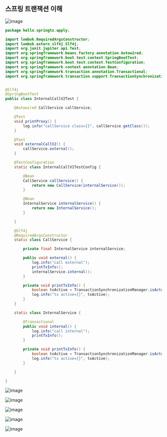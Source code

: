 ## **스프링 트랜잭션 이해**

![image](https://user-images.githubusercontent.com/79301439/210529208-7d2306af-7cdd-415f-a24f-3c6ed2a7d1ae.png)

```java
package hello.springtx.apply;

import lombok.RequiredArgsConstructor;
import lombok.extern.slf4j.Slf4j;
import org.junit.jupiter.api.Test;
import org.springframework.beans.factory.annotation.Autowired;
import org.springframework.boot.test.context.SpringBootTest;
import org.springframework.boot.test.context.TestConfiguration;
import org.springframework.context.annotation.Bean;
import org.springframework.transaction.annotation.Transactional;
import org.springframework.transaction.support.TransactionSynchronizationManager;


@Slf4j
@SpringBootTest
public class InternalCallV2Test {

    @Autowired CallService callService;

    @Test
    void printProxy() {
        log.info("callService class={}", callService.getClass());
    }

    @Test
    void externalCallV2() {
        callService.external();
    }

    @TestConfiguration
    static class InternalCallV1TestConfig {

        @Bean
        CallService callService() {
            return new CallService(internalService());
        }

        @Bean
        InternalService internalService() {
            return new InternalService();
        }

    }

    @Slf4j
    @RequiredArgsConstructor
    static class CallService {

        private final InternalService internalService;

        public void external() {
            log.info("call external");
            printTxInfo();
            internalService.internal();
        }

        private void printTxInfo() {
            boolean txActive = TransactionSynchronizationManager.isActualTransactionActive();
            log.info("tx active={}", txActive);
        }
    }

    static class InternalService {

        @Transactional
        public void internal() {
            log.info("call internal");
            printTxInfo();
        }

        private void printTxInfo() {
            boolean txActive = TransactionSynchronizationManager.isActualTransactionActive();
            log.info("tx active={}", txActive);
        }

    }

}
```

![image](https://user-images.githubusercontent.com/79301439/210529437-c5c2b0de-3144-4860-8a76-15f057c01e00.png)

![image](https://user-images.githubusercontent.com/79301439/210529503-64284699-7347-4a5f-8e4a-9913e9f62ab4.png)

![image](https://user-images.githubusercontent.com/79301439/210529562-39aea39b-0e93-4921-b2fd-2799d16476e7.png)

![image](https://user-images.githubusercontent.com/79301439/210529668-bf92fbff-b322-4c7e-b6ea-1df85f106bc7.png)

![image](https://user-images.githubusercontent.com/79301439/210529731-4991ec19-1e23-4c17-87de-d18dbd207b21.png)
